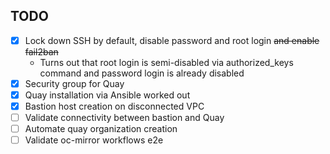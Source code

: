 TODO
----

- [x] Lock down SSH by default, disable password and root login ~~and enable fail2ban~~
  - Turns out that root login is semi-disabled via authorized_keys command and password login is already disabled
- [x] Security group for Quay
- [x] Quay installation via Ansible worked out
- [x] Bastion host creation on disconnected VPC
- [ ] Validate connectivity between bastion and Quay
- [ ] Automate quay organization creation
- [ ] Validate oc-mirror workflows e2e
